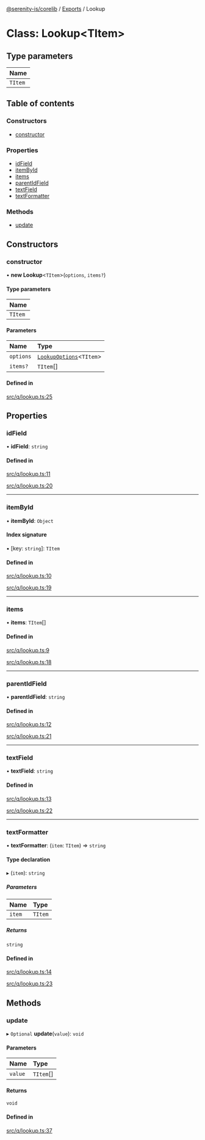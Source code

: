 [@serenity-is/corelib](../README.md) / [Exports](../modules.md) / Lookup

# Class: Lookup<TItem\>

## Type parameters

| Name |
| :------ |
| `TItem` |

## Table of contents

### Constructors

- [constructor](Lookup.md#constructor)

### Properties

- [idField](Lookup.md#idfield)
- [itemById](Lookup.md#itembyid)
- [items](Lookup.md#items)
- [parentIdField](Lookup.md#parentidfield)
- [textField](Lookup.md#textfield)
- [textFormatter](Lookup.md#textformatter)

### Methods

- [update](Lookup.md#update)

## Constructors

### constructor

• **new Lookup**<`TItem`\>(`options`, `items?`)

#### Type parameters

| Name |
| :------ |
| `TItem` |

#### Parameters

| Name | Type |
| :------ | :------ |
| `options` | [`LookupOptions`](../interfaces/LookupOptions.md)<`TItem`\> |
| `items?` | `TItem`[] |

#### Defined in

[src/q/lookup.ts:25](https://github.com/serenity-is/serenity/blob/master/packages/corelib/src/q/lookup.ts#L25)

## Properties

### idField

• **idField**: `string`

#### Defined in

[src/q/lookup.ts:11](https://github.com/serenity-is/serenity/blob/master/packages/corelib/src/q/lookup.ts#L11)

[src/q/lookup.ts:20](https://github.com/serenity-is/serenity/blob/master/packages/corelib/src/q/lookup.ts#L20)

___

### itemById

• **itemById**: `Object`

#### Index signature

▪ [key: `string`]: `TItem`

#### Defined in

[src/q/lookup.ts:10](https://github.com/serenity-is/serenity/blob/master/packages/corelib/src/q/lookup.ts#L10)

[src/q/lookup.ts:19](https://github.com/serenity-is/serenity/blob/master/packages/corelib/src/q/lookup.ts#L19)

___

### items

• **items**: `TItem`[]

#### Defined in

[src/q/lookup.ts:9](https://github.com/serenity-is/serenity/blob/master/packages/corelib/src/q/lookup.ts#L9)

[src/q/lookup.ts:18](https://github.com/serenity-is/serenity/blob/master/packages/corelib/src/q/lookup.ts#L18)

___

### parentIdField

• **parentIdField**: `string`

#### Defined in

[src/q/lookup.ts:12](https://github.com/serenity-is/serenity/blob/master/packages/corelib/src/q/lookup.ts#L12)

[src/q/lookup.ts:21](https://github.com/serenity-is/serenity/blob/master/packages/corelib/src/q/lookup.ts#L21)

___

### textField

• **textField**: `string`

#### Defined in

[src/q/lookup.ts:13](https://github.com/serenity-is/serenity/blob/master/packages/corelib/src/q/lookup.ts#L13)

[src/q/lookup.ts:22](https://github.com/serenity-is/serenity/blob/master/packages/corelib/src/q/lookup.ts#L22)

___

### textFormatter

• **textFormatter**: (`item`: `TItem`) => `string`

#### Type declaration

▸ (`item`): `string`

##### Parameters

| Name | Type |
| :------ | :------ |
| `item` | `TItem` |

##### Returns

`string`

#### Defined in

[src/q/lookup.ts:14](https://github.com/serenity-is/serenity/blob/master/packages/corelib/src/q/lookup.ts#L14)

[src/q/lookup.ts:23](https://github.com/serenity-is/serenity/blob/master/packages/corelib/src/q/lookup.ts#L23)

## Methods

### update

▸ `Optional` **update**(`value`): `void`

#### Parameters

| Name | Type |
| :------ | :------ |
| `value` | `TItem`[] |

#### Returns

`void`

#### Defined in

[src/q/lookup.ts:37](https://github.com/serenity-is/serenity/blob/master/packages/corelib/src/q/lookup.ts#L37)
